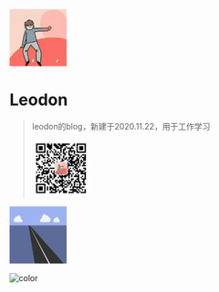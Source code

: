 

![box](img/photo.jpg)

<style>
    img[alt="box"]{
        width:100px;
        height:100px;
    }
</style>

# Leodon 

> leodon的blog，新建于2020.11.22，用于工作学习
>
> ![box](img/wechat.png)

![box](img/Tarmac.png)

![color](#AFEEEE)
